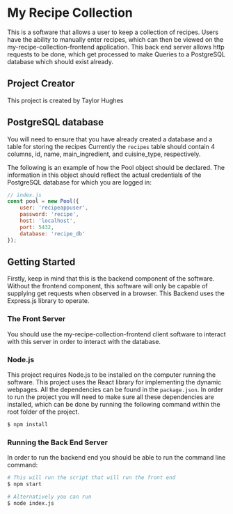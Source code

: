 # My Recipe Collection
This is a software that allows a user to keep a collection of recipes. Users have the ability to manually enter recipes, which can then be viewed on the my-recipe-collection-frontend application. This back end server allows http requests to be done, which get processed to make Queries to a PostgreSQL database which should exist already. 

## Project Creator
This project is created by Taylor Hughes

## PostgreSQL database
You will need to ensure that you have already created a database and a table for storing the recipes
Currently the `recipes` table should contain 4 columns, id, name, main_ingredient, and cuisine_type, respectively.

The following is an example of how the Pool object should be declared. The information in this object should reflect the actual credentials of the PostgreSQL database for which you are logged in:

```js
// index.js
const pool = new Pool({
    user: 'recipeappuser',
    password: 'recipe',
    host: 'localhost',
    port: 5432,
    database: 'recipe_db'
});
```

## Getting Started
Firstly, keep in mind that this is the backend component of the software. Without the frontend component, this software will only be capable of supplying get requests when observed in a browser. This Backend uses the Express.js library to operate.

### The Front Server
You should use the my-recipe-collection-frontend client software to interact with this server in order to interact with the database.

### Node.js
This project requires Node.js to be installed on the computer running the software. This project uses the React library for implementing the dynamic webpages. All the dependencies can be found in the `package.json`. In order to run the project you will need to make sure all these dependencies are installed, which can be done by running the following command within the root folder of the project.

```bash
$ npm install
```

### Running the Back End Server
In order to run the backend end you should be able to run the command line command:

```bash
# This will run the script that will run the front end
$ npm start

# Alternatively you can run
$ node index.js
```